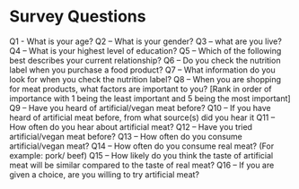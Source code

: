 # Survey Questions

Q1 - What is your age?
Q2 – What is your gender?
Q3 – what are you live?
Q4 – What is your highest level of education?
Q5 – Which of the following best describes your current relationship?
Q6 – Do you check the nutrition label when you purchase a food product?
Q7 – What information do you look for when you check the nutrition label?
Q8 – When you are shopping for meat products, what factors are important to you? [Rank in order of importance with 1 being the least important and 5 being the most important]
Q9 – Have you heard of artificial/vegan meat before?
Q10 – If you have heard of artificial meat before, from what source(s) did you hear it
Q11 – How often do you hear about artificial meat?
Q12 – Have you tried artificial/vegan meat before?
Q13 – How often do you consume artificial/vegan meat?
Q14 – How often do you consume real meat? (For example: pork/ beef)
Q15 – How likely do you think the taste of artificial meat will be similar compared to the taste of real meat?
Q16 – If you are given a choice, are you willing to try artificial meat?
